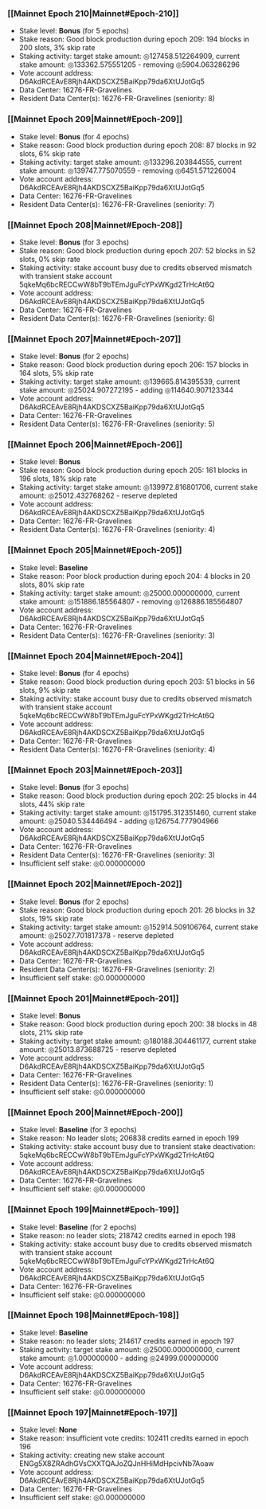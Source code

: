 ### [[Mainnet Epoch 210|Mainnet#Epoch-210]]
* Stake level: **Bonus** (for 5 epochs)
* Stake reason: Good block production during epoch 209: 194 blocks in 200 slots, 3% skip rate
* Staking activity: target stake amount: ◎127458.512264909, current stake amount: ◎133362.575551205 - removing ◎5904.063286296
* Vote account address: D6AkdRCEAvE8Rjh4AKDSCXZ5BaiKpp79da6XtUJotGq5
* Data Center: 16276-FR-Gravelines
* Resident Data Center(s): 16276-FR-Gravelines (seniority: 8)
### [[Mainnet Epoch 209|Mainnet#Epoch-209]]
* Stake level: **Bonus** (for 4 epochs)
* Stake reason: Good block production during epoch 208: 87 blocks in 92 slots, 6% skip rate
* Staking activity: target stake amount: ◎133296.203844555, current stake amount: ◎139747.775070559 - removing ◎6451.571226004
* Vote account address: D6AkdRCEAvE8Rjh4AKDSCXZ5BaiKpp79da6XtUJotGq5
* Data Center: 16276-FR-Gravelines
* Resident Data Center(s): 16276-FR-Gravelines (seniority: 7)
### [[Mainnet Epoch 208|Mainnet#Epoch-208]]
* Stake level: **Bonus** (for 3 epochs)
* Stake reason: Good block production during epoch 207: 52 blocks in 52 slots, 0% skip rate
* Staking activity: stake account busy due to credits observed mismatch with transient stake account 5qkeMq6bcRECCwW8bT9bTEmJguFcYPxWKgd2TrHcAt6Q
* Vote account address: D6AkdRCEAvE8Rjh4AKDSCXZ5BaiKpp79da6XtUJotGq5
* Data Center: 16276-FR-Gravelines
* Resident Data Center(s): 16276-FR-Gravelines (seniority: 6)
### [[Mainnet Epoch 207|Mainnet#Epoch-207]]
* Stake level: **Bonus** (for 2 epochs)
* Stake reason: Good block production during epoch 206: 157 blocks in 164 slots, 5% skip rate
* Staking activity: target stake amount: ◎139665.814395539, current stake amount: ◎25024.907272195 - adding ◎114640.907123344
* Vote account address: D6AkdRCEAvE8Rjh4AKDSCXZ5BaiKpp79da6XtUJotGq5
* Data Center: 16276-FR-Gravelines
* Resident Data Center(s): 16276-FR-Gravelines (seniority: 5)
### [[Mainnet Epoch 206|Mainnet#Epoch-206]]
* Stake level: **Bonus**
* Stake reason: Good block production during epoch 205: 161 blocks in 196 slots, 18% skip rate
* Staking activity: target stake amount: ◎139972.816801706, current stake amount: ◎25012.432768262 - reserve depleted
* Vote account address: D6AkdRCEAvE8Rjh4AKDSCXZ5BaiKpp79da6XtUJotGq5
* Data Center: 16276-FR-Gravelines
* Resident Data Center(s): 16276-FR-Gravelines (seniority: 4)
### [[Mainnet Epoch 205|Mainnet#Epoch-205]]
* Stake level: **Baseline**
* Stake reason: Poor block production during epoch 204: 4 blocks in 20 slots, 80% skip rate
* Staking activity: target stake amount: ◎25000.000000000, current stake amount: ◎151886.185564807 - removing ◎126886.185564807
* Vote account address: D6AkdRCEAvE8Rjh4AKDSCXZ5BaiKpp79da6XtUJotGq5
* Data Center: 16276-FR-Gravelines
* Resident Data Center(s): 16276-FR-Gravelines (seniority: 3)
### [[Mainnet Epoch 204|Mainnet#Epoch-204]]
* Stake level: **Bonus** (for 4 epochs)
* Stake reason: Good block production during epoch 203: 51 blocks in 56 slots, 9% skip rate
* Staking activity: stake account busy due to credits observed mismatch with transient stake account 5qkeMq6bcRECCwW8bT9bTEmJguFcYPxWKgd2TrHcAt6Q
* Vote account address: D6AkdRCEAvE8Rjh4AKDSCXZ5BaiKpp79da6XtUJotGq5
* Data Center: 16276-FR-Gravelines
* Resident Data Center(s): 16276-FR-Gravelines (seniority: 4)
### [[Mainnet Epoch 203|Mainnet#Epoch-203]]
* Stake level: **Bonus** (for 3 epochs)
* Stake reason: Good block production during epoch 202: 25 blocks in 44 slots, 44% skip rate
* Staking activity: target stake amount: ◎151795.312351460, current stake amount: ◎25040.534446494 - adding ◎126754.777904966
* Vote account address: D6AkdRCEAvE8Rjh4AKDSCXZ5BaiKpp79da6XtUJotGq5
* Data Center: 16276-FR-Gravelines
* Resident Data Center(s): 16276-FR-Gravelines (seniority: 3)
* Insufficient self stake: ◎0.000000000
### [[Mainnet Epoch 202|Mainnet#Epoch-202]]
* Stake level: **Bonus** (for 2 epochs)
* Stake reason: Good block production during epoch 201: 26 blocks in 32 slots, 19% skip rate
* Staking activity: target stake amount: ◎152914.509106764, current stake amount: ◎25027.701817378 - reserve depleted
* Vote account address: D6AkdRCEAvE8Rjh4AKDSCXZ5BaiKpp79da6XtUJotGq5
* Data Center: 16276-FR-Gravelines
* Resident Data Center(s): 16276-FR-Gravelines (seniority: 2)
* Insufficient self stake: ◎0.000000000
### [[Mainnet Epoch 201|Mainnet#Epoch-201]]
* Stake level: **Bonus**
* Stake reason: Good block production during epoch 200: 38 blocks in 48 slots, 21% skip rate
* Staking activity: target stake amount: ◎180188.304461177, current stake amount: ◎25013.873688725 - reserve depleted
* Vote account address: D6AkdRCEAvE8Rjh4AKDSCXZ5BaiKpp79da6XtUJotGq5
* Data Center: 16276-FR-Gravelines
* Resident Data Center(s): 16276-FR-Gravelines (seniority: 1)
* Insufficient self stake: ◎0.000000000
### [[Mainnet Epoch 200|Mainnet#Epoch-200]]
* Stake level: **Baseline** (for 3 epochs)
* Stake reason: No leader slots; 206838 credits earned in epoch 199
* Staking activity: stake account busy due to transient stake deactivation: 5qkeMq6bcRECCwW8bT9bTEmJguFcYPxWKgd2TrHcAt6Q
* Vote account address: D6AkdRCEAvE8Rjh4AKDSCXZ5BaiKpp79da6XtUJotGq5
* Data Center: 16276-FR-Gravelines
* Insufficient self stake: ◎0.000000000
### [[Mainnet Epoch 199|Mainnet#Epoch-199]]
* Stake level: **Baseline** (for 2 epochs)
* Stake reason: no leader slots; 218742 credits earned in epoch 198
* Staking activity: stake account busy due to credits observed mismatch with transient stake account 5qkeMq6bcRECCwW8bT9bTEmJguFcYPxWKgd2TrHcAt6Q
* Vote account address: D6AkdRCEAvE8Rjh4AKDSCXZ5BaiKpp79da6XtUJotGq5
* Data Center: 16276-FR-Gravelines
* Insufficient self stake: ◎0.000000000
### [[Mainnet Epoch 198|Mainnet#Epoch-198]]
* Stake level: **Baseline**
* Stake reason: no leader slots; 214617 credits earned in epoch 197
* Staking activity: target stake amount: ◎25000.000000000, current stake amount: ◎1.000000000 - adding ◎24999.000000000
* Vote account address: D6AkdRCEAvE8Rjh4AKDSCXZ5BaiKpp79da6XtUJotGq5
* Data Center: 16276-FR-Gravelines
* Insufficient self stake: ◎0.000000000
### [[Mainnet Epoch 197|Mainnet#Epoch-197]]
* Stake level: **None**
* Stake reason: insufficient vote credits: 102411 credits earned in epoch 196
* Staking activity: creating new stake account ENGg5X8ZRAdhGVsCXXTQAJoZQJnHHiMdHpcivNb7Aoaw
* Vote account address: D6AkdRCEAvE8Rjh4AKDSCXZ5BaiKpp79da6XtUJotGq5
* Data Center: 16276-FR-Gravelines
* Insufficient self stake: ◎0.000000000